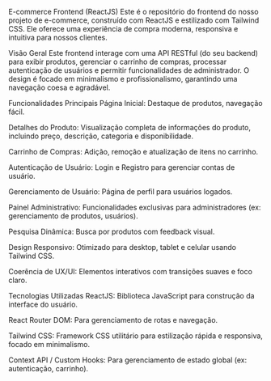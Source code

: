 E-commerce Frontend (ReactJS)
Este é o repositório do frontend do nosso projeto de e-commerce, construído com ReactJS e estilizado com Tailwind CSS. Ele oferece uma experiência de compra moderna, responsiva e intuitiva para nossos clientes.

Visão Geral
Este frontend interage com uma API RESTful (do seu backend) para exibir produtos, gerenciar o carrinho de compras, processar autenticação de usuários e permitir funcionalidades de administrador. O design é focado em minimalismo e profissionalismo, garantindo uma navegação coesa e agradável.

Funcionalidades Principais
Página Inicial: Destaque de produtos, navegação fácil.

Detalhes do Produto: Visualização completa de informações do produto, incluindo preço, descrição, categoria e disponibilidade.

Carrinho de Compras: Adição, remoção e atualização de itens no carrinho.

Autenticação de Usuário: Login e Registro para gerenciar contas de usuário.

Gerenciamento de Usuário: Página de perfil para usuários logados.

Painel Administrativo: Funcionalidades exclusivas para administradores (ex: gerenciamento de produtos, usuários).

Pesquisa Dinâmica: Busca por produtos com feedback visual.

Design Responsivo: Otimizado para desktop, tablet e celular usando Tailwind CSS.

Coerência de UX/UI: Elementos interativos com transições suaves e foco claro.

Tecnologias Utilizadas
ReactJS: Biblioteca JavaScript para construção da interface do usuário.

React Router DOM: Para gerenciamento de rotas e navegação.

Tailwind CSS: Framework CSS utilitário para estilização rápida e responsiva, focado em minimalismo.

Context API / Custom Hooks: Para gerenciamento de estado global (ex: autenticação, carrinho).